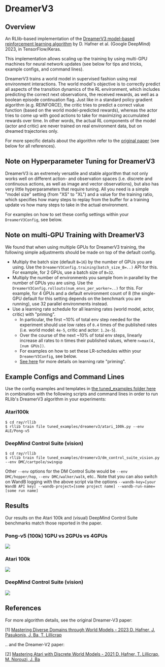 # DreamerV3

## Overview
An RLlib-based implementation of the
[DreamerV3 model-based reinforcement learning algorithm](https://arxiv.org/pdf/2301.04104v1.pdf)
by D. Hafner et al. (Google DeepMind) 2023, in TensorFlow/Keras. 

This implementation allows scaling up the training by using multi-GPU machines for
neural network updates (see below for tips and tricks, example configs, and command lines).

DreamerV3 trains a world model in supervised fashion using real environment
interactions. The world model's objective is to correctly predict all aspects
of the transition dynamics of the RL environment, which includes predicting the
correct next observations, the received rewards, as well as a boolean episode
continuation flag.
Just like in a standard policy gradient algorithm (e.g. REINFORCE), the critic tries to
predict a correct value function (based on the world model-predicted rewards), whereas
the actor tries to come up with good actions to take for maximizing accumulated rewards
over time.
In other words, the actual RL components of the model (actor and critic) are never
trained on real environment data, but on dreamed trajectories only.

For more specific details about the algorithm refer to the
[original paper](https://arxiv.org/pdf/2301.04104v1.pdf) (see below for all references).

## Note on Hyperparameter Tuning for DreamerV3
DreamerV3 is an extremely versatile and stable algorithm that not only works well on
different action- and observation spaces (i.e. discrete and continuous actions, as well
as image and vector observations), but also has very little hyperparameters that require tuning.
All you need is a simple "model size" setting (from "XS" to "XL") and a value for the training ratio, which
specifies how many steps to replay from the buffer for a training update vs how many
steps to take in the actual environment.

For examples on how to set these config settings within your `DreamerV3Config`, see below.


## Note on multi-GPU Training with DreamerV3
We found that when using multiple GPUs for DreamerV3 training, the following simple
adjustments should be made on top of the default config.

- Multiply the batch size (default `B=16`) by the number of GPUs you are using.
  Use the `DreamerV3Config.training(batch_size_B=..)` API for this. For example, for 2 GPUs,
  use a batch size of `B=32`.
- Multiply the number of environments you sample from in parallel by the number of GPUs you are using.
  Use the `DreamerV3Config.rollouts(num_envs_per_worker=..)` for this.
  For example, for 4 GPUs and a default environment count of 8 (the single-GPU default for
  this setting depends on the benchmark you are running), use 32 parallel environments instead.
- Use a learning rate schedule for all learning rates (world model, actor, critic) with "priming".
  - In particular, the first ~10% of total env step needed for the experiment should use low
    rates of `0.4` times of the published rates (i.e. world model: `4e-5`, critic and actor: `1.2e-5`). 
  - Over the course of the next ~10% of total env steps, linearly increase all rates to
    n times their published values, where `n=max(4, [num GPUs])`.
  - For examples on how to set these LR-schedules within your `DreamerV3Config`, see below.
  - [See here](https://aws.amazon.com/blogs/machine-learning/the-importance-of-hyperparameter-tuning-for-scaling-deep-learning-training-to-multiple-gpus/) for more details on learning rate "priming".


## Example Configs and Command Lines
Use the config examples and templates in
[the tuned_examples folder here](https://github.com/ray-project/ray/tree/master/rllib/tuned_examples/dreamerv3)
in combination with the following scripts and command lines in order to run RLlib's DreamerV3 algorithm in your experiments:

### Atari100k
```shell
$ cd ray/rllib
$ rllib train file tuned_examples/dreamerv3/atari_100k.py --env ALE/Pong-v5 
```

### DeepMind Control Suite (vision)
```shell
$ cd ray/rllib
$ rllib train file tuned_examples/dreamerv3/dm_control_suite_vision.py --env DMC/cartpole/swingup 
```
Other `--env` options for the DM Control Suite would be `--env DMC/hopper/hop`, `--env DMC/walker/walk`, etc..
Note that you can also switch on WandB logging with the above script via the options
`--wandb-key=[your WandB API key] --wandb-project=[some project name] --wandb-run-name=[some run name]`


## Results
Our results on the Atari 100k and (visual) DeepMind Control Suite benchmarks match those
reported in the paper.

### Pong-v5 (100k) 1GPU vs 2GPUs vs 4GPUs
<img src="../../../doc/source/rllib/images/dreamerv3/pong_1_2_and_4gpus.svg">

### Atari 100k
<img src="../../../doc/source/rllib/images/dreamerv3/atari100k_1_vs_4gpus.svg">

### DeepMind Control Suite (vision)
<img src="../../../doc/source/rllib/images/dreamerv3/dmc_1_vs_4gpus.svg">


## References
For more algorithm details, see the original Dreamer-V3 paper:

[1] [Mastering Diverse Domains through World Models - 2023 D. Hafner, J. Pasukonis, J. Ba, T. Lillicrap](https://arxiv.org/pdf/2301.04104v1.pdf)

.. and the Dreamer-V2 paper:

[2] [Mastering Atari with Discrete World Models - 2021 D. Hafner, T. Lillicrap, M. Norouzi, J. Ba](https://arxiv.org/pdf/2010.02193.pdf)
